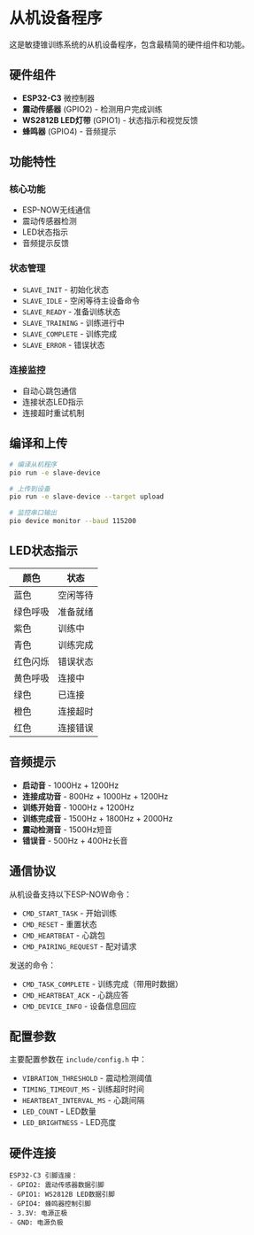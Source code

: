 # 从机设备程序

这是敏捷锥训练系统的从机设备程序，包含最精简的硬件组件和功能。

## 硬件组件

- **ESP32-C3** 微控制器
- **震动传感器** (GPIO2) - 检测用户完成训练
- **WS2812B LED灯带** (GPIO1) - 状态指示和视觉反馈
- **蜂鸣器** (GPIO4) - 音频提示

## 功能特性

### 核心功能
- ESP-NOW无线通信
- 震动传感器检测
- LED状态指示
- 音频提示反馈

### 状态管理
- `SLAVE_INIT` - 初始化状态
- `SLAVE_IDLE` - 空闲等待主设备命令
- `SLAVE_READY` - 准备训练状态
- `SLAVE_TRAINING` - 训练进行中
- `SLAVE_COMPLETE` - 训练完成
- `SLAVE_ERROR` - 错误状态

### 连接监控
- 自动心跳包通信
- 连接状态LED指示
- 连接超时重试机制

## 编译和上传

```bash
# 编译从机程序
pio run -e slave-device

# 上传到设备
pio run -e slave-device --target upload

# 监控串口输出
pio device monitor --baud 115200
```

## LED状态指示

| 颜色 | 状态 |
|------|------|
| 蓝色 | 空闲等待 |
| 绿色呼吸 | 准备就绪 |
| 紫色 | 训练中 |
| 青色 | 训练完成 |
| 红色闪烁 | 错误状态 |
| 黄色呼吸 | 连接中 |
| 绿色 | 已连接 |
| 橙色 | 连接超时 |
| 红色 | 连接错误 |

## 音频提示

- **启动音** - 1000Hz + 1200Hz
- **连接成功音** - 800Hz + 1000Hz + 1200Hz  
- **训练开始音** - 1000Hz + 1200Hz
- **训练完成音** - 1500Hz + 1800Hz + 2000Hz
- **震动检测音** - 1500Hz短音
- **错误音** - 500Hz + 400Hz长音

## 通信协议

从机设备支持以下ESP-NOW命令：
- `CMD_START_TASK` - 开始训练
- `CMD_RESET` - 重置状态
- `CMD_HEARTBEAT` - 心跳包
- `CMD_PAIRING_REQUEST` - 配对请求

发送的命令：
- `CMD_TASK_COMPLETE` - 训练完成（带用时数据）
- `CMD_HEARTBEAT_ACK` - 心跳应答
- `CMD_DEVICE_INFO` - 设备信息回应

## 配置参数

主要配置参数在 `include/config.h` 中：
- `VIBRATION_THRESHOLD` - 震动检测阈值
- `TIMING_TIMEOUT_MS` - 训练超时时间
- `HEARTBEAT_INTERVAL_MS` - 心跳间隔
- `LED_COUNT` - LED数量
- `LED_BRIGHTNESS` - LED亮度

## 硬件连接

```
ESP32-C3 引脚连接：
- GPIO2: 震动传感器数据引脚
- GPIO1: WS2812B LED数据引脚  
- GPIO4: 蜂鸣器控制引脚
- 3.3V: 电源正极
- GND: 电源负极
```